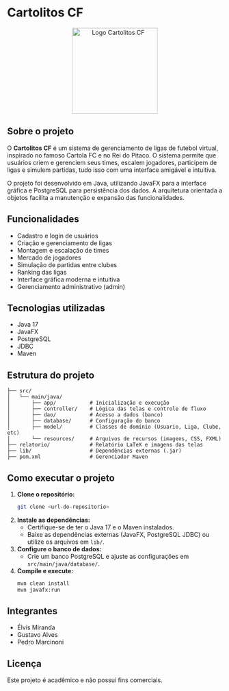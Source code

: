# Cartolitos CF

<p align="center">
  <img src="relatorio/Telas/Iniciais/LogoCartolitos.png" alt="Logo Cartolitos CF" width="200"/>
</p>

## Sobre o projeto

O **Cartolitos CF** é um sistema de gerenciamento de ligas de futebol virtual, inspirado no famoso Cartola FC e no Rei do Pitaco. O sistema permite que usuários criem e gerenciem seus times, escalem jogadores, participem de ligas e simulem partidas, tudo isso com uma interface amigável e intuitiva.

O projeto foi desenvolvido em Java, utilizando JavaFX para a interface gráfica e PostgreSQL para persistência dos dados. A arquitetura orientada a objetos facilita a manutenção e expansão das funcionalidades.

## Funcionalidades

-  Cadastro e login de usuários
-  Criação e gerenciamento de ligas
-  Montagem e escalação de times
-  Mercado de jogadores
-  Simulação de partidas entre clubes
-  Ranking das ligas
-  Interface gráfica moderna e intuitiva
-  Gerenciamento administrativo (admin)

## Tecnologias utilizadas

-  Java 17
-  JavaFX
-  PostgreSQL
-  JDBC
-  Maven

## Estrutura do projeto

```
├── src/
│   └── main/java/
│       ├── app/           # Inicialização e execução
│       ├── controller/    # Lógica das telas e controle de fluxo
│       ├── dao/           # Acesso a dados (banco)
│       ├── database/      # Configuração do banco
│       ├── model/         # Classes de domínio (Usuario, Liga, Clube, etc)
│       └── resources/     # Arquivos de recursos (imagens, CSS, FXML)
├── relatorio/             # Relatório LaTeX e imagens das telas
├── lib/                   # Dependências externas (.jar)
├── pom.xml                # Gerenciador Maven
```

## Como executar o projeto

1. **Clone o repositório:**
   ```bash
   git clone <url-do-repositorio>
   ```
2. **Instale as dependências:**
   -  Certifique-se de ter o Java 17 e o Maven instalados.
   -  Baixe as dependências externas (JavaFX, PostgreSQL JDBC) ou utilize os arquivos em `lib/`.
3. **Configure o banco de dados:**
   -  Crie um banco PostgreSQL e ajuste as configurações em `src/main/java/database/`.
4. **Compile e execute:**
   ```bash
   mvn clean install
   mvn javafx:run
   ```

## Integrantes

-  Élvis Miranda
-  Gustavo Alves
-  Pedro Marcinoni

## Licença

Este projeto é acadêmico e não possui fins comerciais.
